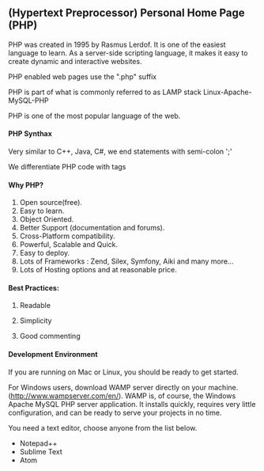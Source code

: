 ## (Hypertext Preprocessor) Personal Home Page (PHP)

PHP was created in 1995 by Rasmus Lerdof. It is one of the easiest language to learn.
As a server-side scripting language, it makes it easy to create dynamic and interactive websites.

PHP enabled web pages use the ".php" suffix

PHP is part of what is commonly referred to as LAMP stack
Linux-Apache-MySQL-PHP

PHP is one of the most popular language of the web.


#### PHP Synthax
Very similar to C++, Java, C#, we end statements with semi-colon ';'

We differentiate PHP code with <?php ?> tags


#### Why PHP?
1) Open source(free).
2) Easy to learn.
3) Object Oriented.
4) Better Support (documentation and forums).
5) Cross-Platform compatibility.
6) Powerful, Scalable and Quick.
7) Easy to deploy.
8) Lots of Frameworks : Zend, Silex, Symfony, Aiki and many more...
9) Lots of Hosting options and at reasonable price.

#### Best Practices:
1) Readable

2) Simplicity

3) Good commenting

#### Development Environment
If you are running on Mac or Linux, you should be ready to get started.

For Windows users, download WAMP server directly on your machine. (http://www.wampserver.com/en/).
WAMP is, of course, the Windows Apache MySQL PHP server application.
It installs quickly, requires very little configuration, and can be ready to serve your projects in no time.

You need a text editor, choose anyone from the list below.
- Notepad++
- Sublime Text
- Atom
